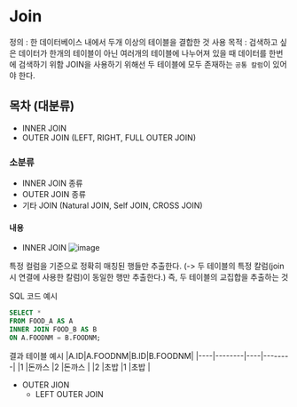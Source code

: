 # Join

정의 : 한 데이터베이스 내에서 두개 이상의 테이블을 결합한 것
사용 목적 : 검색하고 싶은 데이터가 한개의 테이블이 아닌 여러개의 테이블에 나누어져 있을 때 데이터를 한번에 검색하기 위함
JOIN을 사용하기 위해선 두 테이블에 모두 존재하는 `공통 칼럼`이 있어야 한다.

## 목차 (대분류)
 - INNER JOIN
 - OUTER JOIN (LEFT, RIGHT, FULL OUTER JOIN)

### 소분류
 - INNER JOIN 종류
 - OUTER JOIN 종류
 - 기타 JOIN (Natural JOIN, Self JOIN, CROSS JOIN)

#### 내용
- INNER JOIN
![image](https://github.com/woorifisa/2023-CS-Study/assets/61819350/71c5f48e-5753-40ff-ac4b-8c16854ba3f5)

특정 컬럼을 기준으로 정확히 매칭된 행들만 추출한다. (-> 두 테이블의 특정 칼럼(join시 연결에 사용한 칼럼)이 동일한 행만 추출한다.)
즉, 두 테이블의 교집합을 추출하는 것

SQL 코드 예시
```SQL
SELECT *
FROM FOOD_A AS A
INNER JOIN FOOD_B AS B
ON A.FOODNM = B.FOODNM;
```
결과 테이블 예시
|A.ID|A.FOODNM|B.ID|B.FOODNM|
|----|--------|----|--------|
|1   |돈까스   |2   |돈까스    |
|2   |초밥     |1   |초밥     |

- OUTER JION
  - LEFT OUTER JOIN
  
  
  
